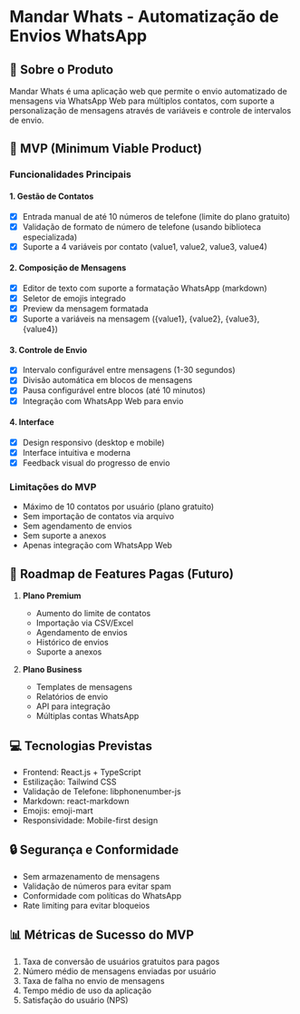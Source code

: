 # Mandar Whats - Automatização de Envios WhatsApp

## 📱 Sobre o Produto

Mandar Whats é uma aplicação web que permite o envio automatizado de mensagens via WhatsApp Web para múltiplos contatos, com suporte a personalização de mensagens através de variáveis e controle de intervalos de envio.

## 🎯 MVP (Minimum Viable Product)

### Funcionalidades Principais

#### 1. Gestão de Contatos
- [x] Entrada manual de até 10 números de telefone (limite do plano gratuito)
- [x] Validação de formato de número de telefone (usando biblioteca especializada)
- [x] Suporte a 4 variáveis por contato (value1, value2, value3, value4)

#### 2. Composição de Mensagens
- [x] Editor de texto com suporte a formatação WhatsApp (markdown)
- [x] Seletor de emojis integrado
- [x] Preview da mensagem formatada
- [x] Suporte a variáveis na mensagem ({value1}, {value2}, {value3}, {value4})

#### 3. Controle de Envio
- [x] Intervalo configurável entre mensagens (1-30 segundos)
- [x] Divisão automática em blocos de mensagens
- [x] Pausa configurável entre blocos (até 10 minutos)
- [x] Integração com WhatsApp Web para envio

#### 4. Interface
- [x] Design responsivo (desktop e mobile)
- [x] Interface intuitiva e moderna
- [x] Feedback visual do progresso de envio

### Limitações do MVP
- Máximo de 10 contatos por usuário (plano gratuito)
- Sem importação de contatos via arquivo
- Sem agendamento de envios
- Sem suporte a anexos
- Apenas integração com WhatsApp Web

## 🚀 Roadmap de Features Pagas (Futuro)

1. **Plano Premium**
   - Aumento do limite de contatos
   - Importação via CSV/Excel
   - Agendamento de envios
   - Histórico de envios
   - Suporte a anexos

2. **Plano Business**
   - Templates de mensagens
   - Relatórios de envio
   - API para integração
   - Múltiplas contas WhatsApp

## 💻 Tecnologias Previstas

- Frontend: React.js + TypeScript
- Estilização: Tailwind CSS
- Validação de Telefone: libphonenumber-js
- Markdown: react-markdown
- Emojis: emoji-mart
- Responsividade: Mobile-first design

## 🔒 Segurança e Conformidade

- Sem armazenamento de mensagens
- Validação de números para evitar spam
- Conformidade com políticas do WhatsApp
- Rate limiting para evitar bloqueios

## 📊 Métricas de Sucesso do MVP

1. Taxa de conversão de usuários gratuitos para pagos
2. Número médio de mensagens enviadas por usuário
3. Taxa de falha no envio de mensagens
4. Tempo médio de uso da aplicação
5. Satisfação do usuário (NPS) 